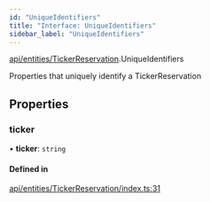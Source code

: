```yaml
---
id: "UniqueIdentifiers"
title: "Interface: UniqueIdentifiers"
sidebar_label: "UniqueIdentifiers"
---
```


[api/entities/TickerReservation](../../../../../modules/API/Entities/TickerReservation/TickerReservation.md).UniqueIdentifiers

Properties that uniquely identify a TickerReservation

## Properties

### ticker

• **ticker**: `string`

#### Defined in

[api/entities/TickerReservation/index.ts:31](https://github.com/PolymeshAssociation/polymesh-sdk/blob/15be87e8/src/api/entities/TickerReservation/index.ts#L31)
